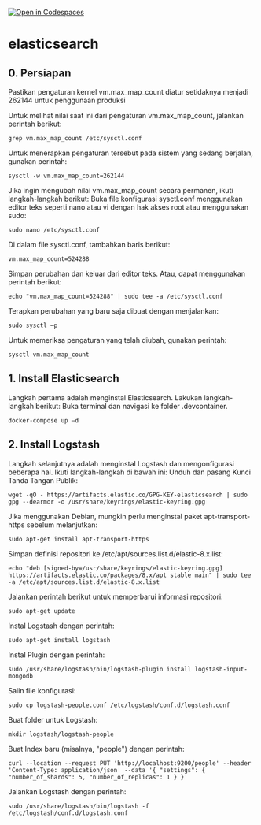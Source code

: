 [![Open in Codespaces](https://classroom.github.com/assets/launch-codespace-7f7980b617ed060a017424585567c406b6ee15c891e84e1186181d67ecf80aa0.svg)](https://classroom.github.com/open-in-codespaces?assignment_repo_id=11558473)
# elasticsearch

## 0. Persiapan
Pastikan pengaturan kernel vm.max_map_count diatur setidaknya menjadi 262144 untuk penggunaan produksi

Untuk melihat nilai saat ini dari pengaturan vm.max_map_count, jalankan perintah berikut:

`grep vm.max_map_count /etc/sysctl.conf`


Untuk menerapkan pengaturan tersebut pada sistem yang sedang berjalan, gunakan perintah:

`sysctl -w vm.max_map_count=262144`


Jika  ingin mengubah nilai vm.max_map_count secara permanen, ikuti langkah-langkah berikut:
Buka file konfigurasi sysctl.conf menggunakan editor teks seperti nano atau vi dengan hak akses root atau menggunakan sudo:

`sudo nano /etc/sysctl.conf`


Di dalam file sysctl.conf, tambahkan baris berikut:

`vm.max_map_count=524288`


Simpan perubahan dan keluar dari editor teks. Atau, dapat menggunakan perintah berikut:

`echo "vm.max_map_count=524288" | sudo tee -a /etc/sysctl.conf`


Terapkan perubahan yang baru saja dibuat dengan menjalankan:	

`sudo sysctl –p`


Untuk memeriksa pengaturan yang telah diubah, gunakan perintah:

`sysctl vm.max_map_count`




## 1. Install Elasticsearch
Langkah pertama adalah menginstal Elasticsearch. Lakukan langkah-langkah berikut:
Buka terminal dan navigasi ke folder .devcontainer.

`docker-compose up –d`


## 2. Install Logstash
Langkah selanjutnya adalah menginstal Logstash dan mengonfigurasi beberapa hal. Ikuti langkah-langkah di bawah ini:
Unduh dan pasang Kunci Tanda Tangan Publik:

`wget -qO - https://artifacts.elastic.co/GPG-KEY-elasticsearch | sudo gpg --dearmor -o /usr/share/keyrings/elastic-keyring.gpg`


Jika menggunakan Debian, mungkin perlu menginstal paket apt-transport-https sebelum melanjutkan:

`sudo apt-get install apt-transport-https`


Simpan definisi repositori ke /etc/apt/sources.list.d/elastic-8.x.list:

`echo "deb [signed-by=/usr/share/keyrings/elastic-keyring.gpg] https://artifacts.elastic.co/packages/8.x/apt stable main" | sudo tee -a /etc/apt/sources.list.d/elastic-8.x.list`


Jalankan perintah berikut untuk memperbarui informasi repositori:

`sudo apt-get update`


Instal Logstash dengan perintah:

`sudo apt-get install logstash`


Instal Plugin dengan perintah:

`sudo /usr/share/logstash/bin/logstash-plugin install logstash-input-mongodb`


Salin file konfigurasi:

`sudo cp logstash-people.conf /etc/logstash/conf.d/logstash.conf`


Buat folder untuk Logstash:

`mkdir logstash/logstash-people`


Buat Index baru (misalnya, "people") dengan perintah:

`curl --location --request PUT 'http://localhost:9200/people' --header 'Content-Type: application/json' --data '{
    "settings": { "number_of_shards": 5, "number_of_replicas": 1 }
}'`


Jalankan Logstash dengan perintah:

`sudo /usr/share/logstash/bin/logstash -f /etc/logstash/conf.d/logstash.conf`



